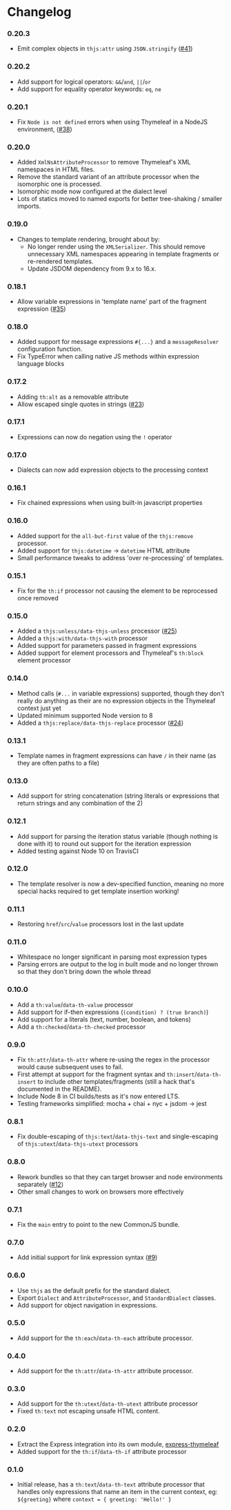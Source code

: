 
Changelog
=========

### 0.20.3
 - Emit complex objects in `thjs:attr` using `JSON.stringify`
   ([#41](https://github.com/ultraq/thymeleafjs/issues/41))

### 0.20.2
 - Add support for logical operators: `&&`/`and`, `||`/`or`
 - Add support for equality operator keywords: `eq`, `ne`

### 0.20.1
 - Fix `Node is not defined` errors when using Thymeleaf in a NodeJS environment,
   ([#38](https://github.com/ultraq/thymeleafjs/issues/38))

### 0.20.0
 - Added `XmlNsAttributeProcessor` to remove Thymeleaf's XML namespaces in HTML
   files.
 - Remove the standard variant of an attribute processor when the isomorphic one
   is processed.
 - Isomorphic mode now configured at the dialect level
 - Lots of statics moved to named exports for better tree-shaking / smaller
   imports.

### 0.19.0
 - Changes to template rendering, brought about by:
    - No longer render using the `XMLSerializer`.  This should remove
      unnecessary XML namespaces appearing in template fragments or re-rendered
      templates.
    - Update JSDOM dependency from 9.x to 16.x.

### 0.18.1
 - Allow variable expressions in 'template name' part of the fragment expression
   ([#35](https://github.com/ultraq/thymeleafjs/pull/35))

### 0.18.0
 - Added support for message expressions `#{...}` and a `messageResolver`
   configuration function.
 - Fix TypeError when calling native JS methods within expression language
   blocks

### 0.17.2
 - Adding `th:alt` as a removable attribute
 - Allow escaped single quotes in strings
   ([#23](https://github.com/ultraq/thymeleafjs/issues/23))

### 0.17.1
 - Expressions can now do negation using the `!` operator

### 0.17.0
 - Dialects can now add expression objects to the processing context

### 0.16.1
 - Fix chained expressions when using built-in javascript properties

### 0.16.0
 - Added support for the `all-but-first` value of the `thjs:remove` processor.
 - Added support for `thjs:datetime` -> `datetime` HTML attribute
 - Small performance tweaks to address 'over re-processing' of templates.

### 0.15.1
 - Fix for the `th:if` processor not causing the element to be reprocessed once
   removed

### 0.15.0
 - Added a `thjs:unless/data-thjs-unless` processor
   ([#25](https://github.com/ultraq/thymeleafjs/pull/25))
 - Added a `thjs:with/data-thjs-with` processor
 - Added support for parameters passed in fragment expressions
 - Added support for element processors and Thymeleaf's `th:block` element
   processor

### 0.14.0
 - Method calls (`#...` in variable expressions) supported, though they don't
   really do anything as their are no expression objects in the Thymeleaf
   context just yet
 - Updated minimum supported Node version to 8
 - Added a `thjs:replace/data-thjs-replace` processor
   ([#24](https://github.com/ultraq/thymeleafjs/issues/24))

### 0.13.1
 - Template names in fragment expressions can have `/` in their name (as they
   are often paths to a file)

### 0.13.0
 - Add support for string concatenation (string literals or expressions that
   return strings and any combination of the 2)

### 0.12.1
 - Add support for parsing the iteration status variable (though nothing is done
   with it) to round out support for the iteration expression
 - Added testing against Node 10 on TravisCI

### 0.12.0
 - The template resolver is now a dev-specified function, meaning no more
   special hacks required to get template insertion working!

### 0.11.1
 - Restoring `href`/`src`/`value` processors lost in the last update

### 0.11.0
 - Whitespace no longer significant in parsing most expression types
 - Parsing errors are output to the log in built mode and no longer thrown so
   that they don't bring down the whole thread

### 0.10.0
 - Add a `th:value`/`data-th-value` processor
 - Add support for if-then expressions (`(condition) ? (true branch)`)
 - Add support for a literals (text, number, boolean, and tokens)
 - Add a `th:checked`/`data-th-checked` processor

### 0.9.0
 - Fix `th:attr`/`data-th-attr` where re-using the regex in the processor would
   cause subsequent uses to fail.
 - First attempt at support for the fragment syntax and `th:insert`/`data-th-insert`
   to include other templates/fragments (still a hack that's documented in the
   README).
 - Include Node 8 in CI builds/tests as it's now entered LTS.
 - Testing frameworks simplified: mocha + chai + nyc + jsdom -> jest

### 0.8.1
 - Fix double-escaping of `thjs:text`/`data-thjs-text` and single-escaping of
   `thjs:utext`/`data-thjs-utext` processors

### 0.8.0
 - Rework bundles so that they can target browser and node environments
   separately
   ([#12](https://github.com/ultraq/thymeleafjs/issues/12))
 - Other small changes to work on browsers more effectively

### 0.7.1
 - Fix the `main` entry to point to the new CommonJS bundle.

### 0.7.0
 - Add initial support for link expression syntax
   ([#9](https://github.com/ultraq/thymeleafjs/issues/9))

### 0.6.0
 - Use `thjs` as the default prefix for the standard dialect.
 - Export `Dialect` and `AttributeProcessor`, and `StandardDialect` classes.
 - Add support for object navigation in expressions.

### 0.5.0
 - Add support for the `th:each`/`data-th-each` attribute processor.

### 0.4.0
 - Add support for the `th:attr`/`data-th-attr` attribute processor.

### 0.3.0
 - Add support for the `th:utext`/`data-th-utext` attribute processor
 - Fixed `th:text` not escaping unsafe HTML content.

### 0.2.0
 - Extract the Express integration into its own module,
   [express-thymeleaf](https://github.com/ultraq/express-thymeleaf)
 - Added support for the `th:if`/`data-th-if` attribute processor

### 0.1.0
 - Initial release, has a `th:text`/`data-th-text` attribute processor that
   handles only expressions that name an item in the current context, eg:
   `${greeting}` where `context = { greeting: 'Hello!' }`
